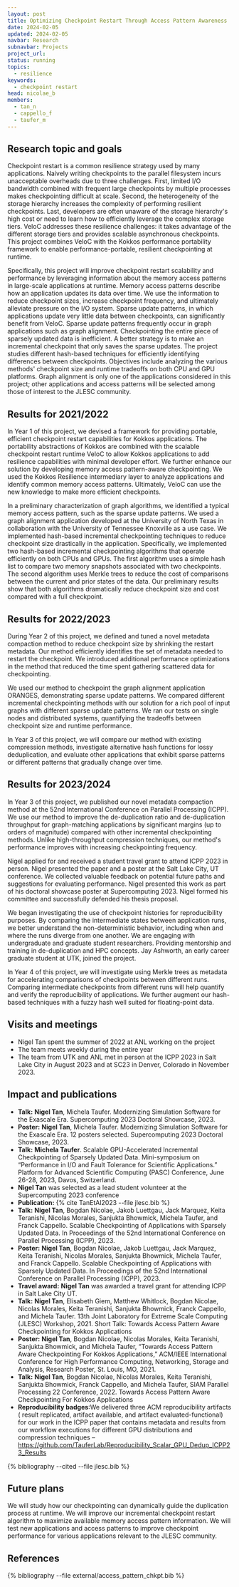 ```yaml
---
layout: post
title: Optimizing Checkpoint Restart Through Access Pattern Awareness
date: 2024-02-05
updated: 2024-02-05
navbar: Research
subnavbar: Projects
project_url:
status: running
topics:
  - resilience
keywords:
  - checkpoint restart
head: nicolae_b
members:
  - tan_n
  - cappello_f
  - taufer_m
---
```


## Research topic and goals
Checkpoint restart is a common resilience strategy used by many applications. Naively writing checkpoints to the parallel filesystem incurs unacceptable overheads due to three challenges.
First, limited I/O bandwidth combined with frequent large checkpoints by multiple processes makes checkpointing difficult at scale.
Second, the heterogeneity of the storage hierarchy increases the complexity of performing resilient checkpoints.
Last, developers are often unaware of the storage hierarchy's high cost or need to learn how to efficiently leverage the complex storage tiers.
VeloC addresses these resilience challenges: it takes advantage of the different storage tiers and provides scalable asynchronous checkpoints. This project combines VeloC with the Kokkos performance portability framework to enable performance-portable, resilient checkpointing at runtime.

Specifically, this project will improve checkpoint restart scalability and performance by leveraging information about the memory access patterns in large-scale applications at runtime. Memory access patterns describe how an application updates its data over time. We use the information to reduce checkpoint sizes, increase checkpoint frequency, and ultimately alleviate pressure on the I/O system. Sparse update patterns, in which applications update very little data between checkpoints, can significantly benefit from VeloC. Sparse update patterns frequently occur in graph applications such as graph alignment. Checkpointing the entire piece of sparsely updated data is inefficient. A better strategy is to make an incremental checkpoint that only saves the sparse updates. The project studies different hash-based techniques for efficiently identifying differences between checkpoints. Objectives include analyzing the various methods' checkpoint size and runtime tradeoffs on both CPU and GPU platforms. Graph alignment is only one of the applications considered in this project; other applications and access patterns will be selected among those of interest to the JLESC community.

## Results for 2021/2022

In Year 1 of this project, we devised a framework for providing portable, efficient checkpoint restart capabilities for Kokkos applications. The portability abstractions of Kokkos are combined with the scalable checkpoint restart runtime VeloC to allow Kokkos applications to add resilience capabilities with minimal developer effort. We further enhance our solution by developing memory access pattern-aware checkpointing. We used the Kokkos Resilience intermediary layer to analyze applications and identify common memory access patterns. Ultimately, VeloC can use the new knowledge to make more efficient checkpoints.

In a preliminary characterization of graph algorithms, we identified a typical memory access pattern, such as the sparse update patterns. We used a graph alignment application developed at the University of North Texas in collaboration with the University of Tennessee Knoxville as a use case. We implemented hash-based incremental checkpointing techniques to reduce checkpoint size drastically in the application. Specifically, we implemented two hash-based incremental checkpointing algorithms that operate efficiently on both CPUs and GPUs. The first algorithm uses a simple hash list to compare two memory snapshots associated with two checkpoints. The second algorithm uses Merkle trees to reduce the cost of comparisons between the current and prior states of the data. Our preliminary results show that both algorithms dramatically reduce checkpoint size and cost compared with a full checkpoint.

## Results for 2022/2023
During Year 2 of this project, we defined and tuned a novel metadata compaction method to reduce checkpoint size by shrinking the restart metadata. Our method efficiently identifies the set of metadata needed to restart the checkpoint. We introduced additional performance optimizations in the method that reduced the time spent gathering scattered data for checkpointing.

We used our method to checkpoint the graph alignment application ORANGES, demonstrating sparse update patterns. We compared different incremental checkpointing methods with our solution for a rich pool of input graphs with different sparse update patterns. We ran our tests on single nodes and distributed systems, quantifying the tradeoffs between checkpoint size and runtime performance.

In Year 3 of this project, we will compare our method with existing compression methods, investigate alternative hash functions for lossy deduplication, and evaluate other applications that exhibit sparse patterns or different patterns that gradually change over time.

## Results for 2023/2024

In Year 3 of this project, we published our novel metadata compaction method at the 52nd International Conference on Parallel Processing (ICPP). We use our method to improve the de-duplication ratio and de-duplication throughput for graph-matching applications by significant margins (up to orders of magnitude) compared with other incremental checkpointing methods. Unlike high-throughput compression techniques, our method's performance improves with increasing checkpointing frequency.

Nigel applied for and received a student travel grant to attend ICPP 2023 in person. Nigel presented the paper and a poster at the Salt Lake City, UT conference. We collected valuable feedback on potential future paths and suggestions for evaluating performance. Nigel presented this work as part of his doctoral showcase poster at Supercomputing 2023. Nigel formed his committee and successfully defended his thesis proposal.

We began investigating the use of checkpoint histories for reproducibility purposes. By comparing the intermediate states between application runs, we better understand the non-deterministic behavior, including when and where the runs diverge from one another. We are engaging with undergraduate and graduate student researchers. Providing mentorship and training in de-duplication and HPC concepts. Jay Ashworth, an early career graduate student at UTK, joined the project.

In Year 4 of this project, we will investigate using Merkle trees as metadata for accelerating comparisons of checkpoints between different runs. Comparing intermediate checkpoints from different runs will help quantify and verify the reproducibility of applications. We further augment our hash-based techniques with a fuzzy hash well suited for floating-point data.

## Visits and meetings
 * Nigel Tan spent the summer of 2022 at ANL working on the project
 * The team meets weekly during the entire year
 * The team from UTK and ANL met in person at the ICPP 2023 in Salt Lake City in August 2023 and at SC23 in Denver, Colorado in November 2023.

## Impact and publications
 * **Talk:** **Nigel Tan**, Michela Taufer. Modernizing Simulation Software for the Exascale Era. Supercomputing 2023 Doctoral Showcase, 2023.
 * **Poster:** **Nigel Tan**, Michela Taufer. Modernizing Simulation Software for the Exascale Era. 12 posters selected. Supercomputing 2023 Doctoral Showcase, 2023.
 * **Talk:** **Michela Taufer**. Scalable GPU-Accelerated Incremental Checkpointing of Sparsely Updated Data. Mini-symposium on “Performance in I/O and Fault Tolerance for Scientific Applications.” Platform for Advanced Scientific Computing (PASC) Conference, June 26-28, 2023, Davos, Switzerland.
 * **Nigel Tan** was selected as a lead student volunteer at the Supercomputing 2023 conference
 * **Publication:** {% cite TanEtAl2023 --file jlesc.bib %}
 * **Talk:** **Nigel Tan**, Bogdan Nicolae, Jakob Luettgau, Jack Marquez, Keita Teranishi, Nicolas Morales, Sanjukta Bhowmick, Michela Taufer, and Franck Cappello. Scalable Checkpointing of Applications with Sparsely Updated Data. In Proceedings of the 52nd International Conference on Parallel Processing (ICPP), 2023.
 * **Poster:** **Nigel Tan**, Bogdan Nicolae, Jakob Luettgau, Jack Marquez, Keita Teranishi, Nicolas Morales, Sanjukta Bhowmick, Michela Taufer, and Franck Cappello. Scalable Checkpointing of Applications with Sparsely Updated Data. In Proceedings of the 52nd International Conference on Parallel Processing (ICPP), 2023.
 * **Travel award:** **Nigel Tan** was awarded a travel grant for attending ICPP in Salt Lake City UT.
 * **Talk:** **Nigel Tan**, Elisabeth Giem, Matthew Whitlock, Bogdan Nicolae, Nicolas Morales, Keita Teranishi, Sanjukta Bhowmick, Franck Cappello, and Michela Taufer. 13th Joint Laboratory for Extreme Scale Computing (JLESC) Workshop, 2021. Short Talk: Towards Access Pattern Aware Checkpointing for Kokkos Applications
 * **Poster:** **Nigel Tan**, Bogdan Nicolae, Nicolas Morales, Keita Teranishi, Sanjukta Bhowmick, and Michela Taufer, “Towards Access Pattern Aware Checkpointing For Kokkos Applications,” ACM/IEEE International Conference for High Performance Computing, Networking, Storage and Analysis, Research Poster, St. Louis, MO, 2021.
 * **Talk:** **Nigel Tan**, Bogdan Nicolae, Nicolas Morales, Keita Teranishi, Sanjukta Bhowmick, Franck Cappello, and Michela Taufer, SIAM Parallel Processing 22 Conference, 2022. Towards Access Pattern Aware Checkpointing For Kokkos Applications
 * **Reproducibility badges**:We delivered three ACM reproducibility artifacts ( result replicated, artifact available, and artifact evaluated-functional) for our work in the ICPP paper that contains metadata and results from our workflow executions for different GPU distributions and compression techniques – https://github.com/TauferLab/Reproducibility_Scalar_GPU_Dedup_ICPP23_Results

{% bibliography --cited --file jlesc.bib %}

## Future plans
We will study how our checkpointing can dynamically guide the duplication process at runtime. We will improve our incremental checkpoint restart algorithm to maximize available memory access pattern information. We will test new applications and access patterns to improve checkpoint performance for various applications relevant to the JLESC community.

## References

{% bibliography --file external/access_pattern_chkpt.bib %}
